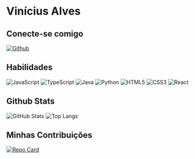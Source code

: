 # Vinícius Alves

## Conecte-se comigo
[![Github](https://img.shields.io/badge/GitHub-000?style=for-the-badge&logo=Github&logoColor=0E76A8)](https://github.com/ViniciusAlves03)

## Habilidades
![JavaScript](https://img.shields.io/badge/JavaScript-000?style=for-the-badge&logo=javascript)
![TypeScript](https://img.shields.io/badge/TypeScript-000?style=for-the-badge&logo=typescript)
![Java](https://img.shields.io/badge/Java-000?style=for-the-badge&logo=java)
![Python](https://img.shields.io/badge/Python-000?style=for-the-badge&logo=python)
![HTML5](https://img.shields.io/badge/HTML5-000?style=for-the-badge&logo=html5)
![CSS3](https://img.shields.io/badge/CSS3-000?style=for-the-badge&logo=css3&logoColor=264CE4)
![React](https://img.shields.io/badge/React-000?style=for-the-badge&logo=react)

## Github Stats
![GitHub Stats](https://github-readme-stats.vercel.app/api?username=ViniciusAlves03&theme=transparent&bg_color=000&border_color=30A3DC&show_icons=true&icon_color=30A3DC&title_color=FFFF00&text_color=FFF)
![Top Langs](https://github-readme-stats-git-masterrstaa-rickstaa.vercel.app/api/top-langs/?username=ViniciusAlves03&layout=compact&bg_color=000&border_color=30A3DC&title_color=FFFF00&text_color=FFF)

## Minhas Contribuições
[![Repo Card](https://github-readme-stats.vercel.app/api/pin/?username=ViniciusAlves03&repo=dio-lab-open-source&bg_color=000&border_color=30A3DC&show_icons=true&icon_color=30A3DC&title_color=FFFF00&text_color=FFF)](https://github.com/ViniciusAlves03/dio-lab-open-source)
